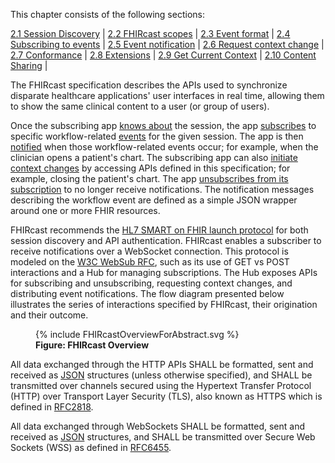 This chapter consists of the following sections:

[2.1 Session Discovery](2-1-SessionDiscovery.html) |
[2.2 FHIRcast scopes](2-2-FhircastScopes.html) |
[2.3 Event format](2-3-Events.html) |
[2.4 Subscribing to events](2-4-Subscribing.html) |
[2.5 Event notification](2-5-EventNotification.html) |
[2.6 Request context change](2-6-RequestContextChange.html) |
[2.7 Conformance](2-7-Conformance.html) |
[2.8 Extensions](2-8-Extensions.html) |
[2.9 Get Current Context](2-9-GetCurrentContext.html) |
[2.10 Content Sharing](2-10-ContentSharing.html) |

The FHIRcast specification describes the APIs used to synchronize disparate healthcare applications' user interfaces in real time,  allowing them to show the same clinical content to a user (or group of users).

Once the subscribing app [knows about](2-1-SessionDiscovery.html) the session, the app [subscribes](2-4-Subscribing.html) to specific workflow-related [events](2-3-Events.html) for the given session. The app is then [notified](2-5-EventNotification.html) when those workflow-related events occur; for example, when the clinician opens a patient's chart. The subscribing app can also [initiate context changes](2-6-RequestContextChange.html) by accessing APIs defined in this specification; for example, closing the patient's chart. The app [unsubscribes from its subscription](2-4-Subscribing.html#unsubscribe) to no longer receive notifications. The notification messages describing the workflow event are defined as a simple JSON wrapper around one or more FHIR resources.

FHIRcast recommends the [HL7 SMART on FHIR launch protocol](http://www.hl7.org/fhir/smart-app-launch) for both session discovery and API authentication. FHIRcast enables a subscriber to receive notifications over a WebSocket connection. This protocol is modeled on the [W3C WebSub RFC](https://www.w3.org/TR/websub/), such as its use of GET vs POST interactions and a Hub for managing subscriptions. The Hub exposes APIs for subscribing and unsubscribing, requesting context changes, and distributing event notifications. The flow diagram presented below illustrates the series of interactions specified by FHIRcast, their origination and their outcome.

<figure>
  {% include FHIRcastOverviewForAbstract.svg %}
  <figcaption><b>Figure: FHIRcast Overview</b></figcaption>
</figure>


All data exchanged through the HTTP APIs SHALL be formatted, sent and received as [JSON](https://tools.ietf.org/html/rfc8259) structures (unless otherwise specified), and SHALL be transmitted over channels secured using the Hypertext Transfer Protocol (HTTP) over Transport Layer Security (TLS), also known as HTTPS which is defined in [RFC2818](https://tools.ietf.org/html/rfc2818).

All data exchanged through WebSockets SHALL be formatted, sent and received as [JSON](https://tools.ietf.org/html/rfc8259) structures, and SHALL be transmitted over Secure Web Sockets (WSS) as defined in [RFC6455](https://tools.ietf.org/html/rfc6455).
